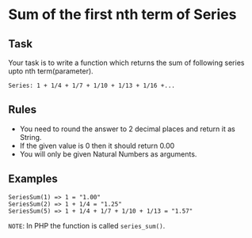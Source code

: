 # Sum of the first nth term of Series

## Task

Your task is to write a function which returns the sum of following series upto nth term(parameter).

    Series: 1 + 1/4 + 1/7 + 1/10 + 1/13 + 1/16 +...

## Rules

* You need to round the answer to 2 decimal places and return it as String.
* If the given value is 0 then it should return 0.00
* You will only be given Natural Numbers as arguments.

## Examples

    SeriesSum(1) => 1 = "1.00"
    SeriesSum(2) => 1 + 1/4 = "1.25"
    SeriesSum(5) => 1 + 1/4 + 1/7 + 1/10 + 1/13 = "1.57"

`NOTE`: In PHP the function is called `series_sum()`.
